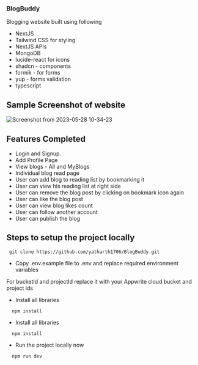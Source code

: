 ### BlogBuddy

Blogging website built using following

- NextJS
- Tailwind CSS for styling
- NextJS APIs
- MongoDB
- lucide-react for icons
- shadcn - components
- formik - for forms
- yup - forms validation
- typescript

## Sample Screenshot of website

![Screenshot from 2023-05-28 10-34-23](https://github.com/yatharth1706/BlogBuddy/assets/32243289/dfd75cd0-9395-4575-8be4-5d89cacbd04e)

## Features Completed

- Login and Signup.
- Add Profile Page
- View blogs - All and MyBlogs
- Individual blog read page
- User can add blog to reading list by bookmarking it
- User can view his reading list at right side
- User can remove the blog post by clicking on bookmark icon again
- User can like the blog post
- User can view blog likes count
- User can follow another account
- User can publish the blog

## Steps to setup the project locally

```
 git clone https://github.com/yatharth1706/BlogBuddy.git

```

- Copy .env.example file to .env and replace required environment variables

For bucketId and projectId replace it with your Appwrite cloud bucket and project ids

- Install all libraries

```
  npm install
```

- Install all libraries

```
  npm install
```

- Run the project locally now

```
  npm run dev
```
